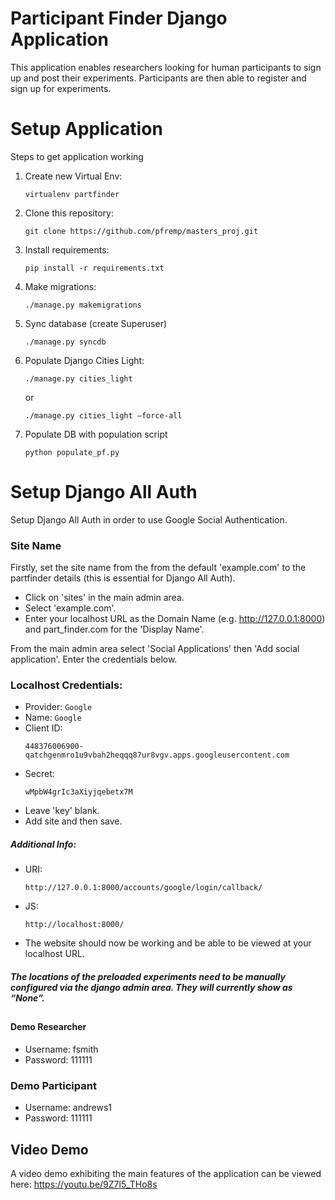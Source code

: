 # Participant Finder Django Application
This application enables researchers looking for human participants to sign up and post their experiments. Participants are then able to register and sign up for experiments.
# Setup Application 

Steps to get application working

1. Create new Virtual Env: 
    ```
    virtualenv partfinder
    ```
2. Clone this repository:
    ```
    git clone https://github.com/pfremp/masters_proj.git
    ```
3. Install requirements:
   ```
   pip install -r requirements.txt
   ```
4. Make migrations:
   ```
   ./manage.py makemigrations
   ```
5. Sync database (create Superuser)
   ```
   ./manage.py syncdb
   ```
6. Populate Django Cities Light:
    ```
    ./manage.py cities_light
    ```
    or
    ```
    ./manage.py cities_light —force-all
    ```
7. Populate DB with population script
    ```
    python populate_pf.py
    ```

# Setup Django All Auth
Setup Django All Auth in order to use Google Social Authentication.

### Site Name
Firstly, set the site name from the from the default 'example.com' to the partfinder details (this is essential for Django All Auth).

 - Click on 'sites' in the main admin area.
 - Select 'example.com'.
 - Enter your localhost URL as the Domain Name (e.g. http://127.0.0.1:8000) and part_finder.com for the 'Display Name'.

From the main admin area select 'Social Applications' then 'Add social application'. Enter the credentials below. 
### Localhost Credentials:
 - Provider: ```Google```
 - Name: ```Google```
 - Client ID: 
     ```
     448376006900-qatchgenmro1u9vbah2heqqq87ur8vgv.apps.googleusercontent.com
    ```
 - Secret:
    ```
    wMpbW4grIc3aXiyjqebetx7M
    ```
 - Leave 'key' blank.
 - Add site and then save.

##### Additional Info:
 - URI:
    ```
    http://127.0.0.1:8000/accounts/google/login/callback/
    ```
 - JS:
    ```
    http://localhost:8000/
    ```
 - The website should now be working and be able to be viewed at your localhost URL.

##### The locations of the preloaded experiments need to be manually configured via the django admin area. They will currently show as “None”.
##
##
#### Demo Researcher
 - Username: fsmith 
 - Password: 111111
### Demo Participant
 - Username: andrews1 
 - Password: 111111

## Video Demo
A video demo exhibiting the main features of the application can be viewed here: https://youtu.be/9Z7l5_THo8s

